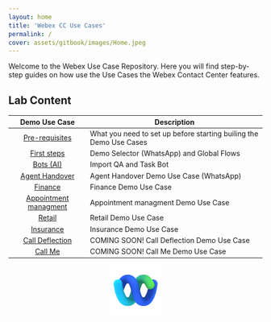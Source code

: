 ```yaml
---
layout: home
title: 'Webex CC Use Cases'
permalink: /
cover: assets/gitbook/images/Home.jpeg
---
```



Welcome to the Webex Use Case Repository. Here you will find step-by-step guides on how use the Use Cases the Webex Contact Center features.


## Lab Content

|                         Demo Use Case             | Description   | 
|:--------------------------------------------------:|---------------| 
|      [Pre-requisites](/_pages/Prereq.md/)    | What you need to set up before starting                                             builing the Demo Use Cases          |
|      [First steps](/_pages/Firststeps.md/)            | Demo Selector (WhatsApp) and Global Flows              |
|      [Bots (AI)](/_pages/Bots.md/)            | Import QA and Task Bot               |
|      [Agent Handover](/_pages/AgentHandover.md/) |        Agent Handover Demo Use Case (WhatsApp)       |  
|      [Finance](/_pages/Finance.md/)           | Finance Demo Use Case              |
|      [Appointment managment](/_pages/Appointment.md/)|      Appointment managment Demo Use Case         |
|      [Retail](/_pages/Retail.md/)              |          Retail Demo Use Case     |
|      [Insurance](/_pages/Insurance.md/)        |       Insurance Demo Use Case        | 
|      [Call Deflection](/_pages/CallDeflect.md/)  |         COMING SOON! Call Deflection Demo Use Case      |
|      [Call Me](/_pages/CallDeflect.md/)  |         COMING SOON! Call Me Demo Use Case      |


<center><img src="assets/gitbook/images/webex.png" width="100"></center>

